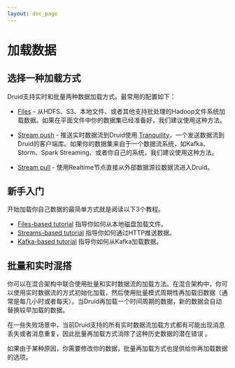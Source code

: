 ```yaml
---
layout: doc_page
---
```


# 加载数据

## 选择一种加载方式

Druid支持实时和批量两种数据加载方式。最常用的配置如下：

- [Files](../ingestion/batch-ingestion.html) - 从HDFS、S3、本地文件、或者其他支持批处理的Hadoop文件系统加载数据。如果在平面文件中你的数据集已经准备好，我们建议使用这种方法。

- [Stream push](../ingestion/stream-ingestion.html#stream-push) - 推送实时数据流到Druid使用 [Tranquility](http://github.com/druid-io/tranquility)，一个发送数据流到Druid的客户端库。如果你的数据集来自于一个数据流系统，如Kafka、Storm、Spark Streaming、或者你自己的系统，我们建议使用这种方法。

- [Stream pull](../ingestion/stream-ingestion.html#stream-pull) - 使用Realtime节点直接从外部数据源拉数据流进入Druid。

## 新手入门

开始加载你自己数据的最简单方式就是阅读以下3个教程。
- [Files-based tutorial](tutorial-batch.html) 指导你如何从本地磁盘加载文件。
- [Streams-based tutorial](tutorial-streams.html) 指导你如何通过HTTP推送数据。
- [Kafka-based tutorial](tutorial-kafka.html) 指导你如何从Kafka加载数据。

## 批量和实时混搭

你可以在混合架构中联合使用批量和实时数据流的加载方法。在混合架构中，你可以使用实时数据流的方式初始化加载，然后使用批量模式周期性再加载旧数据（通常是每几小时或者每天）。当Druid再加载一个时间周期的数据，新的数据会自动替换较早加载的数据。

在一些失败场景中，当前Druid支持的所有实时数据流加载方式都有可能出现消息丢失或者消息重复，因此批量再加载方式消除了这种历史数据的潜在错误 。

如果由于某种原因，你需要修改你的数据，批量再加载方式也提供给你再加载数据的选项。
